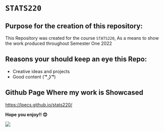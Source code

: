 # `STATS220`

## Purpose for the creation of this repository:
This Repository was created for the course `STATS220`, As a means to show the work produced throughout Semester One 2022

## Reasons your should keep an eye this Repo:

* Creative ideas and projects
* Good content ( ͡° ͜ʖ ͡°)

## Github Page Where my work is Showcased
https://lpecs.github.io/stats220/

**Hope you enjoy!! 😊**

![](https://c.tenor.com/wWVQDp6Q9hYAAAAM/shaq-shaquille-o-neal.gif)

